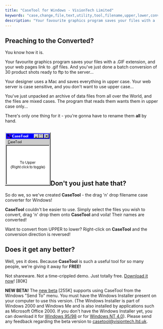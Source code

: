 ```yaml
---
title: "CaseTool for Windows - VisionTech Limited"
keywords: "case,change,file,text,utility,tool,filename,upper,lower,convert,conversion,casetool"
description: "Your favourite graphics program saves your files with a .GIF extension, and your web pages link to .gif files. And you've just done a batch conversion of 30 product shots ready to ftp to the server. Your designer uses a Mac and saves everything in upper case. Your web server is case sensitive, and you don't want to use upper case. CaseTool couldn't be easier to use. Simply select the files you wish to convert, drag 'n' drop them onto CaseTool and voila! Their names are converted! Want to convert from UPPER to lower? Right-click on CaseTool and the conversion direction is reversed!"
---
```

## Preaching to the Converted?

You know how it is.

Your favourite graphics program saves your files with a .GIF extension, and your web pages link to .gif files. And you've just done a batch conversion of 30 product shots ready to ftp to the server...

Your designer uses a Mac and saves everything in upper case. Your web server is case sensitive, and you don't want to use upper case...

You've just unpacked an archive of data files from all over the World, and the files are mixed cases. The program that reads them wants them in upper case only...

There's only one thing for it - you're gonna have to rename them **all** by hand.

## ![](/software/CaseTool.gif)Don't you just hate that?

So do we, so we've created **CaseTool** - the drag 'n' drop filename case converter for Windows!

**CaseTool** couldn't be easier to use. Simply select the files you wish to convert, drag 'n' drop them onto **CaseTool** and voila! Their names are converted!

Want to convert from UPPER to lower? Right-click on **CaseTool** and the conversion direction is reversed!

## Does it get any better?

Well, yes it does. Because **CaseTool** is such a useful tool for so many people, we're giving it away for **FREE!**

Not shareware. Not a time-crippled demo. Just totally free. [Download it now](/software/download/casetool.zip)! [80K]

**NEW BETA!** The [new beta](/software/download/CaseTool.msi) [255K] supports using CaseTool from the Windows "Send To" menu. You must have the Windows Installer present on your computer to use this version. (The Windows Installer is part of Windows 2000 and Windows Me and is also installed by applications such as Microsoft Office 2000\. If you don't have the Windows Installer yet, you can download it for [Windows 95/98](http://msdn.microsoft.com/msdn-files/027/001/455/instmsia.exe) or for [Windows NT 4.0](http://msdn.microsoft.com/msdn-files/027/001/456/instmsiw.exe)). Please send any feedback regarding the beta version to [](mailto:casetool@visiontech.ltd.uk)[casetool@visiontech.ltd.uk](mailto:casetool@visiontech.ltd.uk).